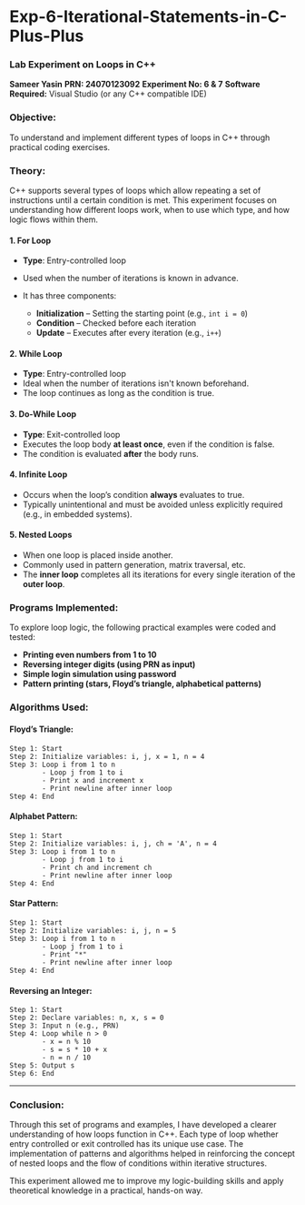 # Exp-6-Iterational-Statements-in-C-Plus-Plus

### **Lab Experiment on Loops in C++**

**Sameer Yasin**
**PRN: 24070123092**
**Experiment No: 6 & 7**
**Software Required:**
Visual Studio (or any C++ compatible IDE)


### **Objective:**

To understand and implement different types of loops in C++ through practical coding exercises.


### **Theory:**

C++ supports several types of loops which allow repeating a set of instructions until a certain condition is met. This experiment focuses on understanding how different loops work, when to use which type, and how logic flows within them.

#### **1. For Loop**

* **Type**: Entry-controlled loop
* Used when the number of iterations is known in advance.
* It has three components:

  * **Initialization** – Setting the starting point (e.g., `int i = 0`)
  * **Condition** – Checked before each iteration
  * **Update** – Executes after every iteration (e.g., `i++`)

#### **2. While Loop**

* **Type**: Entry-controlled loop
* Ideal when the number of iterations isn't known beforehand.
* The loop continues as long as the condition is true.

#### **3. Do-While Loop**

* **Type**: Exit-controlled loop
* Executes the loop body **at least once**, even if the condition is false.
* The condition is evaluated **after** the body runs.

#### **4. Infinite Loop**

* Occurs when the loop’s condition **always** evaluates to true.
* Typically unintentional and must be avoided unless explicitly required (e.g., in embedded systems).

#### **5. Nested Loops**

* When one loop is placed inside another.
* Commonly used in pattern generation, matrix traversal, etc.
* The **inner loop** completes all its iterations for every single iteration of the **outer loop**.


### **Programs Implemented:**

To explore loop logic, the following practical examples were coded and tested:

* **Printing even numbers from 1 to 10**
* **Reversing integer digits (using PRN as input)**
* **Simple login simulation using password**
* **Pattern printing (stars, Floyd’s triangle, alphabetical patterns)**


### **Algorithms Used:**

#### **Floyd’s Triangle:**

```plaintext
Step 1: Start  
Step 2: Initialize variables: i, j, x = 1, n = 4  
Step 3: Loop i from 1 to n  
        - Loop j from 1 to i  
        - Print x and increment x  
        - Print newline after inner loop  
Step 4: End
```

#### **Alphabet Pattern:**

```plaintext
Step 1: Start  
Step 2: Initialize variables: i, j, ch = 'A', n = 4  
Step 3: Loop i from 1 to n  
        - Loop j from 1 to i  
        - Print ch and increment ch  
        - Print newline after inner loop  
Step 4: End
```

#### **Star Pattern:**

```plaintext
Step 1: Start  
Step 2: Initialize variables: i, j, n = 5  
Step 3: Loop i from 1 to n  
        - Loop j from 1 to i  
        - Print "*"  
        - Print newline after inner loop  
Step 4: End
```

#### **Reversing an Integer:**

```plaintext
Step 1: Start  
Step 2: Declare variables: n, x, s = 0  
Step 3: Input n (e.g., PRN)  
Step 4: Loop while n > 0  
        - x = n % 10  
        - s = s * 10 + x  
        - n = n / 10  
Step 5: Output s  
Step 6: End
```

---

### **Conclusion:**

Through this set of programs and examples, I have developed a clearer understanding of how loops function in C++. Each type of loop whether entry controlled or exit controlled has its unique use case. The implementation of patterns and algorithms helped in reinforcing the concept of nested loops and the flow of conditions within iterative structures.

This experiment allowed me to improve my logic-building skills and apply theoretical knowledge in a practical, hands-on way.
